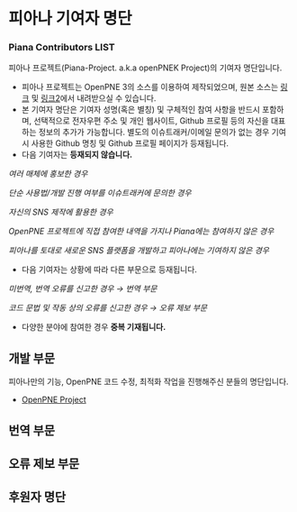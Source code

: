 # 피아나 기여자 명단
### Piana Contributors LIST
피아나 프로젝트(Piana-Project. a.k.a openPNEK Project)의 기여자 명단입니다.

 * 피아나 프로젝트는 OpenPNE 3의 소스를 이용하여 제작되었으며, 원본 소스는 [링크](https://github.com/openpne/openpne3) 및 [링크2](http://openpne.jp)에서 내려받으실 수 있습니다.
 * 본 기여자 명단은 기여자 성명(혹은 별칭) 및 구체적인 참여 사항을 반드시 포함하며, 선택적으로 전자우편 주소 및 개인 웹사이트, Github 프로필 등의 자신을 대표하는 정보의 추가가 가능합니다. 별도의 이슈트래커/이메일 문의가 없는 경우 기여시 사용한 Github 명칭 및 Github 프로필 페이지가 등재됩니다.
 * 다음 기여자는 **등재되지 않습니다.**

*여러 매체에 홍보한 경우*

*단순 사용법/개발 진행 여부를 이슈트래커에 문의한 경우*

*자신의 SNS 제작에 활용한 경우*

*OpenPNE 프로젝트에 직접 참여한 내역을 가지나 Piana에는 참여하지 않은 경우*

*피아나를 토대로 새로운 SNS 플랫폼을 개발하고 피아나에는 기여하지 않은 경우*

 * 다음 기여자는 상황에 따라 다른 부문으로 등재됩니다.

*미번역, 번역 오류를 신고한 경우 → 번역 부문*

*코드 문법 및 작동 상의 오류를 신고한 경우 → 오류 제보 부문*

 * 다양한 분야에 참여한 경우 **중복 기재됩니다.**

## 개발 부문
피아나만의 기능, OpenPNE 코드 수정, 최적화 작업을 진행해주신 분들의 명단입니다.
 * [OpenPNE Project](http://openpne.jp)
 
## 번역 부문
## 오류 제보 부문
## 후원자 명단
